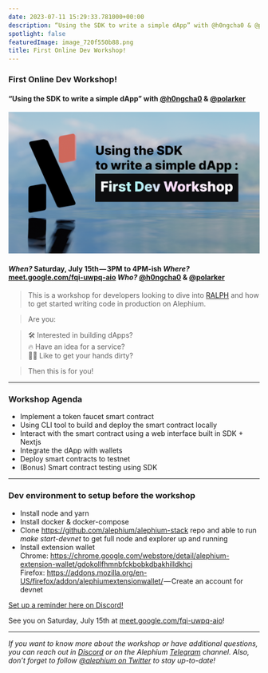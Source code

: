 ```yaml
---
date: 2023-07-11 15:29:33.781000+00:00
description: “Using the SDK to write a simple dApp” with @h0ngcha0 & @polarker
spotlight: false
featuredImage: image_720f550b88.png
title: First Online Dev Workshop!
---
```


### First Online Dev Workshop!

#### “Using the SDK to write a simple dApp” with <a href="https://github.com/h0ngcha0" class="markup--anchor markup--h4-anchor" data-href="https://github.com/h0ngcha0" rel="noopener" target="_blank">@h0ngcha0</a> & <a href="https://github.com/polarker" class="markup--anchor markup--h4-anchor" data-href="https://github.com/polarker" rel="noopener" target="_blank">@polarker</a>

![](image_720f550b88.png)

#### _When?_ Saturday, July 15th — 3PM to 4PM-ish _Where?_ <a href="http://meet.google.com/fqi-uwpq-aio" class="markup--anchor markup--h4-anchor" data-href="http://meet.google.com/fqi-uwpq-aio" rel="noopener" target="_blank">meet.google.com/fqi-uwpq-aio</a> _Who?_ <a href="https://github.com/h0ngcha0" class="markup--anchor markup--h4-anchor" data-href="https://github.com/h0ngcha0" rel="noopener" target="_blank">@h0ngcha0</a> & <a href="https://github.com/polarker" class="markup--anchor markup--h4-anchor" data-href="https://github.com/polarker" rel="noopener" target="_blank">@polarker</a>

> This is a workshop for developers looking to dive into <a href="https://docs.alephium.org/ralph/getting-started/" class="markup--anchor markup--blockquote-anchor" data-href="https://docs.alephium.org/ralph/getting-started/" rel="noopener" target="_blank">RALPH</a> and how to get started writing code in production on Alephium.

> Are you:

> 🛠️ Interested in building dApps?  
> 🔥 Have an idea for a service?  
> 👨‍💻 Like to get your hands dirty?

> Then this is for you!

---

### Workshop Agenda

- Implement a token faucet smart contract
- Using CLI tool to build and deploy the smart contract locally
- Interact with the smart contract using a web interface built in SDK + Nextjs
- Integrate the dApp with wallets
- Deploy smart contracts to testnet
- (Bonus) Smart contract testing using SDK

---

### Dev environment to setup before the workshop

- Install node and yarn
- Install docker & docker-compose
- Clone <a href="https://github.com/alephium/alephium-stack" class="markup--anchor markup--li-anchor" data-href="https://github.com/alephium/alephium-stack" rel="noopener" target="_blank">https://github.com/alephium/alephium-stack</a> repo and able to run _make start-devnet_ to get full node and explorer up and running
- <span id="43d0">Install extension wallet  
  Chrome: <a href="https://chrome.google.com/webstore/detail/alephium-extension-wallet/gdokollfhmnbfckbobkdbakhilldkhcj" class="markup--anchor markup--li-anchor" data-href="https://chrome.google.com/webstore/detail/alephium-extension-wallet/gdokollfhmnbfckbobkdbakhilldkhcj" rel="nofollow noopener" target="_blank">https://chrome.google.com/webstore/detail/alephium-extension-wallet/gdokollfhmnbfckbobkdbakhilldkhcj</a>  
  Firefox: <a href="https://addons.mozilla.org/en-US/firefox/addon/alephiumextensionwallet/" class="markup--anchor markup--li-anchor" data-href="https://addons.mozilla.org/en-US/firefox/addon/alephiumextensionwallet/" rel="nofollow noopener" target="_blank">https://addons.mozilla.org/en-US/firefox/addon/alephiumextensionwallet/</a> — Create an account for devnet</span>

<a href="https://discord.gg/eccjKX5g?event=1128346091822264413" class="markup--anchor markup--p-anchor" data-href="https://discord.gg/eccjKX5g?event=1128346091822264413" rel="noopener" target="_blank">Set up a reminder here on Discord!</a>

See you on Saturday, July 15th at <a href="http://meet.google.com/fqi-uwpq-aio" class="markup--anchor markup--p-anchor" data-href="http://meet.google.com/fqi-uwpq-aio" rel="noopener" target="_blank">meet.google.com/fqi-uwpq-aio</a>!

---

_If you want to know more about the workshop or have additional questions, you can reach out in_ <a href="https://alephium.org/discord/" class="markup--anchor markup--p-anchor" data-href="https://alephium.org/discord/" rel="noopener ugc nofollow noopener" target="_blank"><em>Discord</em></a> _or on the Alephium_ <a href="https://t.me/alephiumgroup" class="markup--anchor markup--p-anchor" data-href="https://t.me/alephiumgroup" rel="noopener ugc nofollow noopener" target="_blank"><em>Telegram</em></a> _channel. Also, don’t forget to follow_ <a href="https://twitter.com/alephium" class="markup--anchor markup--p-anchor" data-href="https://twitter.com/alephium" rel="noopener ugc nofollow noopener" target="_blank"><em>@alephium on Twitter</em></a> _to stay up-to-date!_
